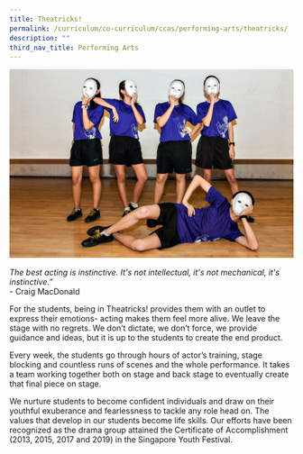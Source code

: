 ```yaml
---
title: Theatricks!
permalink: /curriculum/co-curriculum/ccas/performing-arts/theatricks/
description: ""
third_nav_title: Performing Arts
---
```

![](/images/theatricks.jpg)

_The best acting is instinctive. It's not intellectual, it's not mechanical, it's instinctive.”_  
\- Craig MacDonald

For the students, being in Theatricks! provides them with an outlet to express their emotions- acting makes them feel more alive. We leave the stage with no regrets. We don’t dictate, we don’t force, we provide guidance and ideas, but it is up to the students to create the end product. 

Every week, the students go through hours of actor’s training, stage blocking and countless runs of scenes and the whole performance. It takes a team working together both on stage and back stage to eventually create that final piece on stage. 

We nurture students to become confident individuals and draw on their youthful exuberance and fearlessness to tackle any role head on. The values that develop in our students become life skills. Our efforts have been recognized as the drama group attained the Certificate of Accomplishment (2013, 2015, 2017 and 2019) in the Singapore Youth Festival.